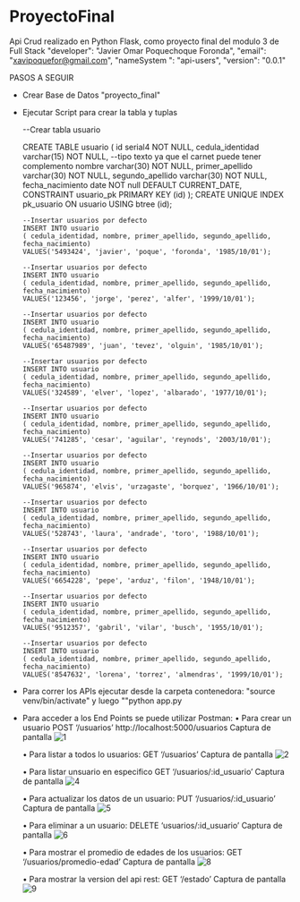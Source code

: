 # ProyectoFinal
Api Crud realizado en Python Flask, como proyecto final del modulo 3 de Full Stack
    "developer": "Javier Omar Poquechoque Foronda",
    "email": "xavipoquefor@gmail.com",
    "nameSystem ": "api-users",
    "version": "0.0.1"
    
PASOS A SEGUIR
- Crear Base de Datos "proyecto_final"
- Ejecutar Script para crear la tabla y tuplas
    
    --Crear tabla usuario

    CREATE TABLE usuario (
      id serial4 NOT NULL,
      cedula_identidad varchar(15) NOT NULL,  --tipo texto ya que el carnet puede tener complemento
      nombre varchar(30) NOT NULL,
      primer_apellido varchar(30) NOT NULL,
      segundo_apellido varchar(30) NOT NULL,
      fecha_nacimiento date NOT null DEFAULT CURRENT_DATE,
      CONSTRAINT usuario_pk PRIMARY KEY (id)
    );
    CREATE UNIQUE INDEX pk_usuario ON usuario USING btree (id);


      --Insertar usuarios por defecto
      INSERT INTO usuario
      ( cedula_identidad, nombre, primer_apellido, segundo_apellido, fecha_nacimiento)
      VALUES('5493424', 'javier', 'poque', 'foronda', '1985/10/01');

      --Insertar usuarios por defecto
      INSERT INTO usuario
      ( cedula_identidad, nombre, primer_apellido, segundo_apellido, fecha_nacimiento)
      VALUES('123456', 'jorge', 'perez', 'alfer', '1999/10/01');

      --Insertar usuarios por defecto
      INSERT INTO usuario
      ( cedula_identidad, nombre, primer_apellido, segundo_apellido, fecha_nacimiento)
      VALUES('65487989', 'juan', 'tevez', 'olguin', '1985/10/01');

      --Insertar usuarios por defecto
      INSERT INTO usuario
      ( cedula_identidad, nombre, primer_apellido, segundo_apellido, fecha_nacimiento)
      VALUES('324589', 'elver', 'lopez', 'albarado', '1977/10/01');

      --Insertar usuarios por defecto
      INSERT INTO usuario
      ( cedula_identidad, nombre, primer_apellido, segundo_apellido, fecha_nacimiento)
      VALUES('741285', 'cesar', 'aguilar', 'reynods', '2003/10/01');

      --Insertar usuarios por defecto
      INSERT INTO usuario
      ( cedula_identidad, nombre, primer_apellido, segundo_apellido, fecha_nacimiento)
      VALUES('965874', 'elvis', 'urzagaste', 'borquez', '1966/10/01');

      --Insertar usuarios por defecto
      INSERT INTO usuario
      ( cedula_identidad, nombre, primer_apellido, segundo_apellido, fecha_nacimiento)
      VALUES('528743', 'laura', 'andrade', 'toro', '1988/10/01');

      --Insertar usuarios por defecto
      INSERT INTO usuario
      ( cedula_identidad, nombre, primer_apellido, segundo_apellido, fecha_nacimiento)
      VALUES('6654228', 'pepe', 'arduz', 'filon', '1948/10/01');

      --Insertar usuarios por defecto
      INSERT INTO usuario
      ( cedula_identidad, nombre, primer_apellido, segundo_apellido, fecha_nacimiento)
      VALUES('9512357', 'gabril', 'vilar', 'busch', '1955/10/01');

      --Insertar usuarios por defecto
      INSERT INTO usuario
      ( cedula_identidad, nombre, primer_apellido, segundo_apellido, fecha_nacimiento)
      VALUES('8547632', 'lorena', 'torrez', 'almendras', '1999/10/01');

- Para correr los APIs ejecutar desde la carpeta contenedora: "source venv/bin/activate" y luego ""python app.py
- Para acceder a los End Points se puede utilizar Postman:
    • Para crear un usuario POST ‘/usuarios’
        http://localhost:5000/usuarios
        Captura de pantalla
        ![1](https://github.com/javitopoque/ProyectoFinal/assets/113144412/66c1cb0e-d20a-467d-852b-ade62ad02578)

    • Para listar a todos lo usuarios: GET ‘/usuarios’ 
        Captura de pantalla
        ![2](https://github.com/javitopoque/ProyectoFinal/assets/113144412/c9c8ba6c-853f-428a-b07e-747bde5e9cbd)
        
    • Para listar unsuario en especifico GET ‘/usuarios/:id_usuario’
        Captura de pantalla
        ![4](https://github.com/javitopoque/ProyectoFinal/assets/113144412/05e86dcb-1be9-42f0-a4b3-672be893e1c5)

    • Para actualizar los datos de un usuario: PUT ‘/usuarios/:id_usuario’
        Captura de pantalla
        ![5](https://github.com/javitopoque/ProyectoFinal/assets/113144412/92759313-756a-447f-8e06-8c18bc53fb64)

    • Para eliminar a un usuario: DELETE ‘usuarios/:id_usuario’
        Captura de pantalla
        ![6](https://github.com/javitopoque/ProyectoFinal/assets/113144412/2773bbc4-9013-4b60-9fe1-a593fab39843)

    • Para mostrar el promedio de edades de los usuarios: GET ‘/usuarios/promedio-edad’
        Captura de pantalla
        ![8](https://github.com/javitopoque/ProyectoFinal/assets/113144412/ce4ebc16-5a68-4127-a1ce-6b82db667633)

    • Para mostrar la version del api rest: GET ‘/estado’
        Captura de pantalla
        ![9](https://github.com/javitopoque/ProyectoFinal/assets/113144412/7cfb2ec8-2c68-4f2b-aaa1-5bd005fdc6fc)
